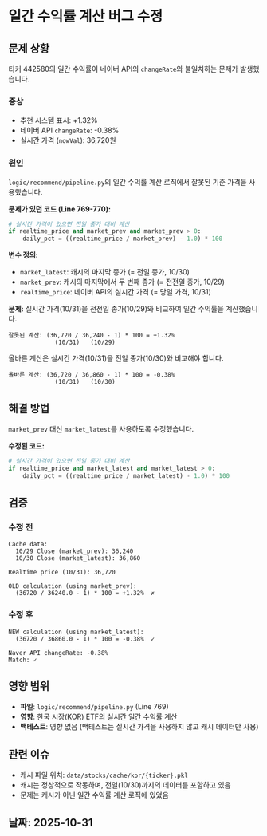 # 일간 수익률 계산 버그 수정

## 문제 상황

티커 442580의 일간 수익률이 네이버 API의 `changeRate`와 불일치하는 문제가 발생했습니다.

### 증상
- 추천 시스템 표시: +1.32%
- 네이버 API `changeRate`: -0.38%
- 실시간 가격 (`nowVal`): 36,720원

### 원인

`logic/recommend/pipeline.py`의 일간 수익률 계산 로직에서 잘못된 기준 가격을 사용했습니다.

**문제가 있던 코드 (Line 769-770):**
```python
# 실시간 가격이 있으면 전일 종가 대비 계산
if realtime_price and market_prev and market_prev > 0:
    daily_pct = ((realtime_price / market_prev) - 1.0) * 100
```

**변수 정의:**
- `market_latest`: 캐시의 마지막 종가 (= 전일 종가, 10/30)
- `market_prev`: 캐시의 마지막에서 두 번째 종가 (= 전전일 종가, 10/29)
- `realtime_price`: 네이버 API의 실시간 가격 (= 당일 가격, 10/31)

**문제:**
실시간 가격(10/31)을 전전일 종가(10/29)와 비교하여 일간 수익률을 계산했습니다.

```
잘못된 계산: (36,720 / 36,240 - 1) * 100 = +1.32%
             (10/31)   (10/29)
```

올바른 계산은 실시간 가격(10/31)을 전일 종가(10/30)와 비교해야 합니다.

```
올바른 계산: (36,720 / 36,860 - 1) * 100 = -0.38%
             (10/31)   (10/30)
```

## 해결 방법

`market_prev` 대신 `market_latest`를 사용하도록 수정했습니다.

**수정된 코드:**
```python
# 실시간 가격이 있으면 전일 종가 대비 계산
if realtime_price and market_latest and market_latest > 0:
    daily_pct = ((realtime_price / market_latest) - 1.0) * 100
```

## 검증

### 수정 전
```
Cache data:
  10/29 Close (market_prev): 36,240
  10/30 Close (market_latest): 36,860

Realtime price (10/31): 36,720

OLD calculation (using market_prev):
  (36720 / 36240.0 - 1) * 100 = +1.32%  ✗
```

### 수정 후
```
NEW calculation (using market_latest):
  (36720 / 36860.0 - 1) * 100 = -0.38%  ✓

Naver API changeRate: -0.38%
Match: ✓
```

## 영향 범위

- **파일**: `logic/recommend/pipeline.py` (Line 769)
- **영향**: 한국 시장(KOR) ETF의 실시간 일간 수익률 계산
- **백테스트**: 영향 없음 (백테스트는 실시간 가격을 사용하지 않고 캐시 데이터만 사용)

## 관련 이슈

- 캐시 파일 위치: `data/stocks/cache/kor/{ticker}.pkl`
- 캐시는 정상적으로 작동하며, 전일(10/30)까지의 데이터를 포함하고 있음
- 문제는 캐시가 아닌 일간 수익률 계산 로직에 있었음

## 날짜: 2025-10-31
